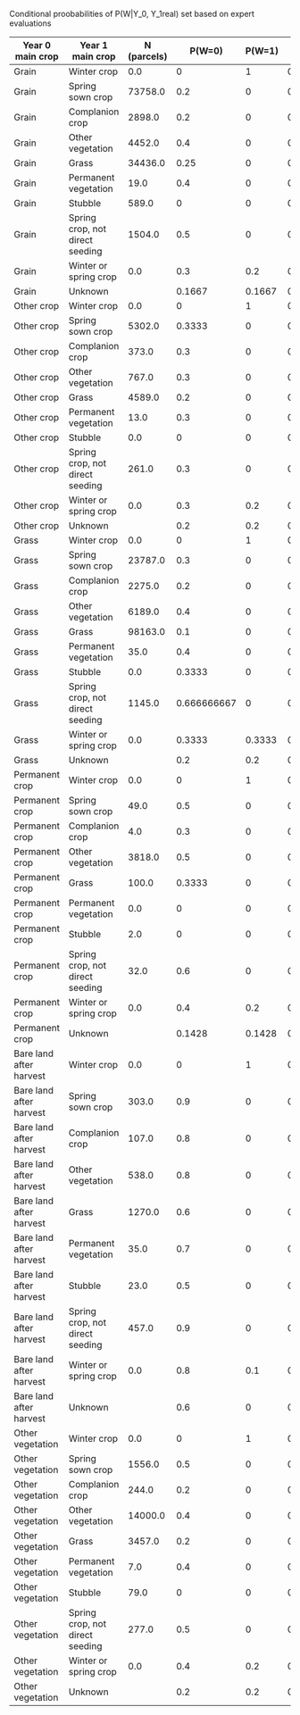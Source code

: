 Conditional proobabilities of P(W|Y_0, Y_1real)  set based on expert evaluations


| Year 0 main crop | Year 1 main crop | N (parcels) | P(W=0) | P(W=1) | P(W=2) | P(W=3) | P(W=4) | P(W=5) | P(W=6) | SUM |
|------------------|------------------|----|--------|--------|--------|--------|--------|--------|--------|-----|
| Grain | Winter crop | 0.0 | 0 | 1 | 0 | 0 | 0 | 0 | 0 | 1 |
| Grain | Spring sown crop | 73758.0 | 0.2 | 0 | 0.05 | 0.7 | 0 | 0.05 | 0 | 1 |
| Grain | Complanion crop | 2898.0 | 0.2 | 0 | 0.1 | 0.5 | 0 | 0.2 | 0 | 1 |
| Grain | Other vegetation | 4452.0 | 0.4 | 0 | 0.05 | 0.5 | 0 | 0.05 | 0 | 1 |
| Grain | Grass | 34436.0 | 0.25 | 0 | 0.25 | 0.25 | 0 | 0.25 | 0 | 1 |
| Grain | Permanent vegetation | 19.0 | 0.4 | 0 | 0 | 0.4 | 0 | 0.1 | 0.1 | 1 |
| Grain | Stubble | 589.0 | 0 | 0 | 0 | 0.9 | 0 | 0.1 | 0 | 1 |
| Grain | Spring crop, not direct seeding | 1504.0 | 0.5 | 0 | 0 | 0.3 | 0 | 0.2 | 0 | 1 |
| Grain | Winter or spring crop | 0.0 | 0.3 | 0.2 | 0 | 0.3 | 0 | 0.2 | 0 | 1 |
| Grain | Unknown |  | 0.1667 | 0.1667 | 0.1667 | 0.1667 | 0 | 0.1667 | 0.1667 | 1 |
| Other crop | Winter crop | 0.0 | 0 | 1 | 0 | 0 | 0 | 0 | 0 | 1 |
| Other crop | Spring sown crop | 5302.0 | 0.3333 | 0 | 0 | 0 | 0.3333 | 0.3333 | 0 | 1 |
| Other crop | Complanion crop | 373.0 | 0.3 | 0 | 0 | 0 | 0.3 | 0.4 | 0 | 1 |
| Other crop | Other vegetation | 767.0 | 0.3 | 0 | 0.2 | 0 | 0.3 | 0.1 | 0.1 | 1 |
| Other crop | Grass | 4589.0 | 0.2 | 0 | 0.4 | 0 | 0.2 | 0.2 | 0 | 1 |
| Other crop | Permanent vegetation | 13.0 | 0.3 | 0 | 0.2 | 0 | 0.3 | 0.2 | 0 | 1 |
| Other crop | Stubble | 0.0 | 0 | 0 | 0 | 0 | 1 | 0 | 0 | 1 |
| Other crop | Spring crop, not direct seeding | 261.0 | 0.3 | 0 | 0.2 | 0 | 0.3 | 0.2 | 0 | 1 |
| Other crop | Winter or spring crop | 0.0 | 0.3 | 0.2 | 0 | 0 | 0.3 | 0.2 | 0 | 1 |
| Other crop | Unknown |  | 0.2 | 0.2 | 0.2 | 0 | 0.2 | 0.2 | 0 | 1 |
| Grass | Winter crop | 0.0 | 0 | 1 | 0 | 0 | 0 | 0 | 0 | 1 |
| Grass | Spring sown crop | 23787.0 | 0.3 | 0 | 0.7 | 0 | 0 | 0 | 0 | 1 |
| Grass | Complanion crop | 2275.0 | 0.2 | 0 | 0.8 | 0 | 0 | 0 | 0 | 1 |
| Grass | Other vegetation | 6189.0 | 0.4 | 0 | 0.5 | 0 | 0 | 0 | 0.1 | 1 |
| Grass | Grass | 98163.0 | 0.1 | 0 | 0.9 | 0 | 0 | 0 | 0 | 1 |
| Grass | Permanent vegetation | 35.0 | 0.4 | 0 | 0.4 | 0 | 0 | 0 | 0.2 | 1 |
| Grass | Stubble | 0.0 | 0.3333 | 0 | 0.3333 | 0.3333 | 0 | 0 | 0 | 1 |
| Grass | Spring crop, not direct seeding | 1145.0 | 0.666666667 | 0 | 0.333333333 | 0 | 0 | 0 | 0 | 1 |
| Grass | Winter or spring crop | 0.0 | 0.3333 | 0.3333 | 0.3333 | 0 | 0 | 0 | 0 | 1 |
| Grass | Unknown |  | 0.2 | 0.2 | 0.4 | 0 | 0 | 0 | 0.2 | 1 |
| Permanent crop | Winter crop | 0.0 | 0 | 1 | 0 | 0 | 0 | 0 | 0 | 1 |
| Permanent crop | Spring sown crop | 49.0 | 0.5 | 0 | 0 | 0 | 0 | 0 | 0.5 | 1 |
| Permanent crop | Complanion crop | 4.0 | 0.3 | 0 | 0.1 | 0 | 0.1 | 0.1 | 0.4 | 1 |
| Permanent crop | Other vegetation | 3818.0 | 0.5 | 0 | 0 | 0 | 0.1 | 0.1 | 0.3 | 1 |
| Permanent crop | Grass | 100.0 | 0.3333 | 0 | 0.3333 | 0 | 0 | 0 | 0.3333 | 1 |
| Permanent crop | Permanent vegetation | 0.0 | 0 | 0 | 0 | 0 | 0 | 0 | 1 | 1 |
| Permanent crop | Stubble | 2.0 | 0 | 0 | 0 | 0 | 0.4 | 0.3 | 0.3 | 1 |
| Permanent crop | Spring crop, not direct seeding | 32.0 | 0.6 | 0 | 0 | 0 | 0.05 | 0.05 | 0.3 | 1 |
| Permanent crop | Winter or spring crop | 0.0 | 0.4 | 0.2 | 0 | 0 | 0 | 0 | 0.4 | 1 |
| Permanent crop | Unknown |  | 0.1428 | 0.1428 | 0.1428 | 0.1428 | 0.1428 | 0.1429 | 0.1428 | 1 |
| Bare land after harvest | Winter crop | 0.0 | 0 | 1 | 0 | 0 | 0 | 0 | 0 | 1 |
| Bare land after harvest | Spring sown crop | 303.0 | 0.9 | 0 | 0 | 0 | 0.05 | 0.05 | 0 | 1 |
| Bare land after harvest | Complanion crop | 107.0 | 0.8 | 0 | 0.1 | 0 | 0.05 | 0.05 | 0 | 1 |
| Bare land after harvest | Other vegetation | 538.0 | 0.8 | 0 | 0.1 | 0 | 0 | 0 | 0.1 | 1 |
| Bare land after harvest | Grass | 1270.0 | 0.6 | 0 | 0.3 | 0 | 0 | 0 | 0.1 | 1 |
| Bare land after harvest | Permanent vegetation | 35.0 | 0.7 | 0 | 0 | 0 | 0 | 0 | 0.3 | 1 |
| Bare land after harvest | Stubble | 23.0 | 0.5 | 0 | 0 | 0 | 0.4 | 0.1 | 0 | 1 |
| Bare land after harvest | Spring crop, not direct seeding | 457.0 | 0.9 | 0 | 0 | 0 | 0.05 | 0.05 | 0 | 1 |
| Bare land after harvest | Winter or spring crop | 0.0 | 0.8 | 0.1 | 0 | 0 | 0.05 | 0.05 | 0 | 1 |
| Bare land after harvest | Unknown |  | 0.6 | 0 | 0.1 | 0 | 0.1 | 0.1 | 0.1 | 1 |
| Other vegetation | Winter crop | 0.0 | 0 | 1 | 0 | 0 | 0 | 0 | 0 | 1 |
| Other vegetation | Spring sown crop | 1556.0 | 0.5 | 0 | 0 | 0 | 0.3 | 0.2 | 0 | 1 |
| Other vegetation | Complanion crop | 244.0 | 0.2 | 0 | 0.2 | 0 | 0.2 | 0.4 | 0 | 1 |
| Other vegetation | Other vegetation | 14000.0 | 0.4 | 0 | 0 | 0 | 0.4 | 0.2 | 0 | 1 |
| Other vegetation | Grass | 3457.0 | 0.2 | 0 | 0.2 | 0 | 0.3 | 0.3 | 0 | 1 |
| Other vegetation | Permanent vegetation | 7.0 | 0.4 | 0 | 0 | 0 | 0.4 | 0.2 | 0 | 1 |
| Other vegetation | Stubble | 79.0 | 0 | 0 | 0 | 0.3333 | 0.3333 | 0.3333 | 0 | 1 |
| Other vegetation | Spring crop, not direct seeding | 277.0 | 0.5 | 0 | 0 | 0 | 0.4 | 0.1 | 0 | 1 |
| Other vegetation | Winter or spring crop | 0.0 | 0.4 | 0.2 | 0 | 0 | 0.2 | 0.2 | 0 | 1 |
| Other vegetation | Unknown |  | 0.2 | 0.2 | 0.2 | 0 | 0.2 | 0.1 | 0.1 | 1 |
